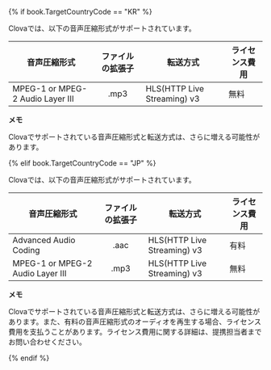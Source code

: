 {% if book.TargetCountryCode == "KR" %}

Clovaでは、以下の音声圧縮形式がサポートされています。

| 音声圧縮形式                     | ファイルの拡張子 | 転送方式                       | ライセンス費用 |
|----------------------------------|:--------:|-------------------------------|-----------|
| MPEG-1 or MPEG-2 Audio Layer III | .mp3     | HLS(HTTP Live Streaming) v3   | 無料       |

<div class="note">
  <p><strong>メモ</strong></p>
  <p>Clovaでサポートされている音声圧縮形式と転送方式は、さらに増える可能性があります。</p>
</div>

{% elif book.TargetCountryCode == "JP" %}

Clovaでは、以下の音声圧縮形式がサポートされています。

| 音声圧縮形式                     | ファイルの拡張子 | 転送方式                       | ライセンス費用 |
|----------------------------------|:--------:|-------------------------------|-----------|
| Advanced Audio Coding            | .aac     | HLS(HTTP Live Streaming) v3   | 有料       |
| MPEG-1 or MPEG-2 Audio Layer III | .mp3     | HLS(HTTP Live Streaming) v3   | 無料       |

<div class="note">
  <p><strong>メモ</strong></p>
  <p>Clovaでサポートされている音声圧縮形式と転送方式は、さらに増える可能性があります。また、有料の音声圧縮形式のオーディオを再生する場合、ライセンス費用を支払うことがあります。ライセンス費用に関する詳細は、提携担当者までお問い合わせください。</p>
</div>

{% endif %}
